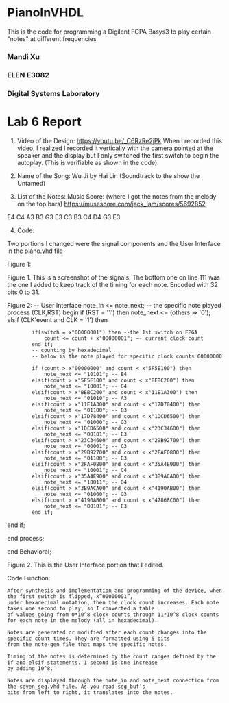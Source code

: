 # PianoInVHDL
This is the code for programming a Digilent FGPA Basys3 to play certain "notes" at different frequencies 

### Mandi Xu 
### ELEN E3082
### Digital Systems Laboratory 

# Lab 6 Report 

1) Video of the Design: 
https://youtu.be/_C6RzRe2jPk 
When I recorded this video, I realized I recorded it vertically with the camera pointed at the speaker and the display but I only switched the first switch to begin the autoplay. (This is verifiable as shown in the code).  

2) Name of the Song: 
Wu Ji by Hai Lin (Soundtrack to the show the Untamed) 

3) List of the Notes: 
Music Score: (where I got the notes from the melody on the top bars) 
https://musescore.com/jack_lam/scores/5692852

E4 
C4 
A3
B3
G3 
E3
C3
B3
C4
D4
G3
E3



4) Code: 

Two portions I changed were the signal components and the User Interface in the piano.vhd file 

Figure 1: 

Figure 1. This is a screenshot of the signals. The bottom one on line 111 was the one I added to keep track of the timing for each note. Encoded with 32 bits 0 to 31. 

Figure 2: 
    -- User Interface
    note_in <= note_next; -- the specific note played 
    process (CLK,RST) begin
        if (RST = '1') then
            note_next <= (others => '0');
        elsif (CLK'event and CLK = '1') then 
        
            if(switch = x"00000001") then --the 1st switch on FPGA  
                count <= count + x"00000001"; –- current clock count
            end if;
            -- counting by hexadecimal
            -- below is the note played for specific clock counts 00000000

            if (count > x"00000000" and count < x"5F5E100") then 
                note_next <= "10101"; -- E4
            elsif(count > x"5F5E100" and count < x"BEBC200") then
                note_next <= "10001"; -- C4
            elsif(count > x"BEBC200" and count < x"11E1A300") then 
                note_next <= "01010"; -- A3
            elsif(count > x"11E1A300" and count < x"17D78400") then 
                note_next <= "01100"; -- B3
            elsif(count > x"17D78400" and count < x"1DCD6500") then 
                note_next <= "01000"; -- G3
            elsif(count > x"1DCD6500" and count < x"23C34600") then 
                note_next <= "00101"; -- E3 
            elsif(count > x"23C34600" and count < x"29B92700") then 
                note_next <= "00001"; -- C3 
            elsif(count > x"29B92700" and count < x"2FAF0800") then 
                note_next <= "01100"; -- B3
            elsif(count > x"2FAF0800" and count < x"35A4E900") then 
                note_next <= "10001"; -- C4 
            elsif(count > x"35A4E900" and count < x"3B9ACA00") then 
                note_next <= "10011"; -- D4
            elsif(count > x"3B9ACA00" and count < x"4190AB00") then 
                note_next <= "01000"; -- G3
            elsif(count > x"4190AB00" and count < x"47868C00") then 
                note_next <= "00101"; -- E3 
            end if;
end if;

end process; 

end Behavioral; 

Figure 2. This is the User Interface portion that I edited. 

Code Function: 

	After synthesis and implementation and programming of the device, when the first switch is flipped, x”00000001”, 
	under hexadecimal notation, then the clock count increases. Each note takes one second to play, so I converted a table
	of values going from 0*10^8 clock counts through 11*10^8 clock counts for each note in the melody (all in hexadecimal). 

	Notes are generated or modified after each count changes into the specific count times. They are formatted using 5 bits
	from the note-gen file that maps the specific notes.
	
	Timing of the notes is determined by the count ranges defined by the if and elsif statements. 1 second is one increase
	by adding 10^8. 
	
	Notes are displayed through the note_in and note_next connection from the seven_seg.vhd file. As you read seg_buf’s
	bits from left to right, it translates into the notes. 

